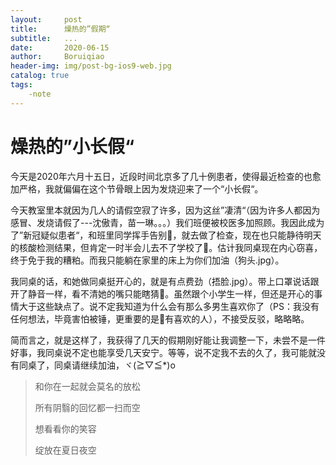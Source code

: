 ```yaml
---
layout:     post
title:      燥热的”假期“
subtitle:   ...
date:       2020-06-15
author:     Boruiqiao
header-img: img/post-bg-ios9-web.jpg
catalog: true
tags:
    -note
---
```

# 燥热的”小长假“

​		今天是2020年六月十五日，近段时间北京多了几十例患者，使得最近检查的也愈加严格，我就偏偏在这个节骨眼上因为发烧迎来了一个“小长假“。

​		今天教室里本就因为几人的请假空寂了许多，因为这丝”凄清“（因为许多人都因为感冒、发烧请假了---沈傲青，苗一琳。。。）我们班便被校医多加照顾。我因此成为了”新冠疑似患者“，和班里同学挥手告别🤣，就去做了检查，现在也只能静待明天的核酸检测结果，但肯定一时半会儿去不了学校了🤔。估计我同桌现在内心窃喜，终于免于我的糟粕。而我只能躺在家里的床上为你们加油（狗头.jpg）。

​		我同桌的话，和她做同桌挺开心的，就是有点费劲（捂脸.jpg）。带上口罩说话跟开了静音一样，看不清她的嘴只能瞎猜🌚。虽然跟个小学生一样，但还是开心的事情大于这些缺点了。说不定我知道为什么会有那么多男生喜欢你了（PS：我没有任何想法，毕竟害怕被锤，更重要的是👴有喜欢的人），不接受反驳，略略略。

​		简而言之，就是这样了，我获得了几天的假期刚好能让我调整一下，未尝不是一件好事，我同桌说不定也能享受几天安宁。等等，说不定我不去的久了，我可能就没有同桌了，同桌请继续加油，ヾ(≧▽≦*)o

> 和你在一起就会莫名的放松
>
> 所有阴翳的回忆都一扫而空
>
> 想看看你的笑容
>
> 绽放在夏日夜空

